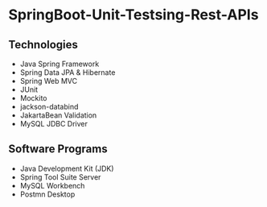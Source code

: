 # SpringBoot-Unit-Testsing-Rest-APIs

## Technologies
- Java Spring Framework
- Spring Data JPA & Hibernate
- Spring Web MVC
- JUnit
- Mockito
- jackson-databind
- JakartaBean Validation
- MySQL JDBC Driver

## Software Programs
- Java Development Kit (JDK)
- Spring Tool Suite Server
- MySQL Workbench
- Postmn Desktop
